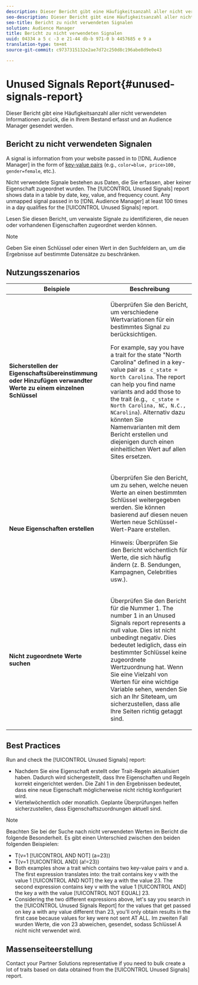 ```yaml
---
description: Dieser Bericht gibt eine Häufigkeitsanzahl aller nicht verwendeten Informationen zurück, die in Ihrem Bestand erfasst und an Audience Manager gesendet werden.
seo-description: Dieser Bericht gibt eine Häufigkeitsanzahl aller nicht verwendeten Informationen zurück, die in Ihrem Bestand erfasst und an Audience Manager gesendet werden.
seo-title: Bericht zu nicht verwendeten Signalen
solution: Audience Manager
title: Bericht zu nicht verwendeten Signalen
uuid: 04334 a 5 c -3 e 21-44 db-b 971-0 b 4457685 e 9 a
translation-type: tm+mt
source-git-commit: c9737315132e2ae7d72c250d8c196abe8d9e0e43

---
```



# Unused Signals Report{#unused-signals-report}

Dieser Bericht gibt eine Häufigkeitsanzahl aller nicht verwendeten Informationen zurück, die in Ihrem Bestand erfasst und an Audience Manager gesendet werden.

<!-- 

c_unused_signals.xml

 -->

## Bericht zu nicht verwendeten Signalen

A signal is information from your website passed in to [!DNL Audience Manager] in the form of [key-value pairs](../../reference/key-value-pairs-explained.md) (e.g., `color=blue, price>100, gender=female`, etc.).

Nicht verwendete Signale bestehen aus Daten, die Sie erfassen, aber keiner Eigenschaft zugeordnet wurden. The [!UICONTROL Unused Signals] report shows data in a table by date, key, value, and frequency count. Any unmapped signal passed in to [!DNL Audience Manager] at least 100 times in a day qualifies for the [!UICONTROL Unused Signals] report.

Lesen Sie diesen Bericht, um verwaiste Signale zu identifizieren, die neuen oder vorhandenen Eigenschaften zugeordnet werden können.

>[!NOTE]
>
>Geben Sie einen Schlüssel oder einen Wert in den Suchfeldern an, um die Ergebnisse auf bestimmte Datensätze zu beschränken.

## Nutzungsszenarios

<table id="table_E5EE0EC078E14EF4B197243488517A2D"> 
 <thead> 
  <tr> 
   <th colname="col1" class="entry"> Beispiele </th> 
   <th colname="col2" class="entry"> Beschreibung </th> 
  </tr> 
 </thead>
 <tbody> 
  <tr> 
   <td colname="col1"> <p><b>Sicherstellen der Eigenschaftsübereinstimmung oder Hinzufügen verwandter Werte zu einem einzelnen Schlüssel</b> </p> </td> 
   <td colname="col2"> <p>Überprüfen Sie den Bericht, um verschiedene Wertvariationen für ein bestimmtes Signal zu berücksichtigen. </p> <p>For example, say you have a trait for the state "North Carolina" defined in a key-value pair as <code> c_state = North Carolina</code>. The report can help you find name variants and add those to the trait (e.g., <code> c_state = North Carolina, NC, N.C., NCarolina</code>). Alternativ dazu könnten Sie Namenvarianten mit dem Bericht erstellen und diejenigen durch einen einheitlichen Wert auf allen Sites ersetzen. </p> <p> </p> </td> 
  </tr> 
  <tr> 
   <td colname="col1"> <p><b>Neue Eigenschaften erstellen</b> </p> </td> 
   <td colname="col2"> <p>Überprüfen Sie den Bericht, um zu sehen, welche neuen Werte an einen bestimmten Schlüssel weitergegeben werden. Sie können basierend auf diesen neuen Werten neue Schlüssel-Wert-Paare erstellen. </p> <p> <p>Hinweis: Überprüfen Sie den Bericht wöchentlich für Werte, die sich häufig ändern (z. B. Sendungen, Kampagnen, Celebrities usw.). </p> </p> </td> 
  </tr> 
  <tr> 
   <td colname="col1"> <p><b>Nicht zugeordnete Werte suchen</b> </p> </td> 
   <td colname="col2"> <p>Überprüfen Sie den Bericht für die Nummer 1. The number 1 in an <span class="wintitle"> Unused Signals</span> report represents a null value. Dies ist nicht unbedingt negativ. Dies bedeutet lediglich, dass ein bestimmter Schlüssel keine zugeordnete Wertzuordnung hat. Wenn Sie eine Vielzahl von Werten für eine wichtige Variable sehen, wenden Sie sich an Ihr Siteteam, um sicherzustellen, dass alle Ihre Seiten richtig getaggt sind. </p> </td> 
  </tr> 
 </tbody> 
</table>

## Best Practices

Run and check the [!UICONTROL Unused Signals] report:

* Nachdem Sie eine Eigenschaft erstellt oder Trait-Regeln aktualisiert haben. Dadurch wird sichergestellt, dass Ihre Eigenschaften und Regeln korrekt eingerichtet werden. Die Zahl 1 in den Ergebnissen bedeutet, dass eine neue Eigenschaft möglicherweise nicht richtig konfiguriert wird.
* Viertelwöchentlich oder monatlich. Geplante Überprüfungen helfen sicherzustellen, dass Eigenschaftszuordnungen aktuell sind.

>[!NOTE]
>
>Beachten Sie bei der Suche nach nicht verwendeten Werten im Bericht die folgende Besonderheit. Es gibt einen Unterschied zwischen den beiden folgenden Beispielen:

* T(v=1 [!UICONTROL AND NOT] (a=23))
* T(v=1 [!UICONTROL AND] (a!=23))
* Both examples show a trait which contains two key-value pairs v and a. The first expression translates into: the trait contains key v with the value 1 [!UICONTROL AND NOT] the key a with the value 23. The second expression contains key v with the value 1 [!UICONTROL AND] the key a with the value [!UICONTROL NOT EQUAL] 23.
* Considering the two different expressions above, let's say you search in the [!UICONTROL Unused Signals Report] for the values that get passed on key a with any value different than 23, you'll only obtain results in the first case because values for key were not sent AT ALL. Im zweiten Fall wurden Werte, die von 23 abweichen, gesendet, sodass Schlüssel A nicht nicht verwendet wird.

## Massenseiteerstellung

Contact your Partner Solutions representative if you need to bulk create a lot of traits based on data obtained from the [!UICONTROL Unused Signals] report.
